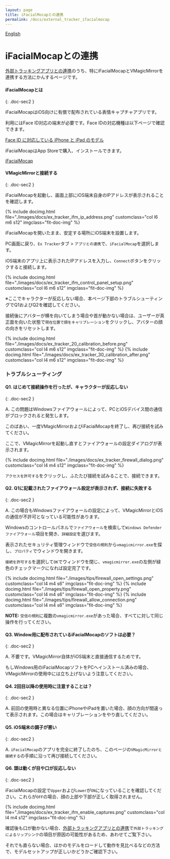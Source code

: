 ```yaml
---
layout: page
title: iFacialMocapとの連携
permalink: /docs/external_tracker_ifacialmocap
---
```


[English](../en/docs/external_tracker_ifacialmocap)

# iFacialMocapとの連携

[外部トラッキングアプリとの連携](./external_tracker)のうち、特にiFacialMocapとVMagicMirrorを連携する方法にかんするページです。


#### iFacialMocapとは
{: .doc-sec2 }

iFacialMocapはiOS向けに有償で配布されている表情キャプチャアプリです。

利用にはFace ID対応の端末が必要です。Face IDの対応機種は以下ページで確認できます。

[Face ID に対応している iPhone と iPad のモデル](https://support.apple.com/ja-jp/HT209183)

iFacialMocapはApp Storeで購入、インストールできます。

[iFacialMocap](https://apps.apple.com/jp/app/ifacialmocap/id1489470545)


#### VMagicMirrorと接続する
{: .doc-sec2 }

iFacialMocapを起動し、画面上部にiOS端末自身のIPアドレスが表示されることを確認します。

<div class="row">
{% include docimg.html file="./images/docs/ex_tracker_ifm_ip_address.png" customclass="col l6 m6 s12" imgclass="fit-doc-img" %}
</div>

iFacialMocapを開いたまま、安定する場所にiOS端末を設置します。

PC画面に戻り、`Ex Tracker`タブ > `アプリとの連携`で、`iFacialMocap`を選択します。

iOS端末のアプリ上に表示されたIPアドレスを入力し、`Connect`ボタンをクリックすると接続します。

<div class="row">
{% include docimg.html file="./images/docs/ex_tracker_ifm_control_panel_setup.png" customclass="col l6 m6 s12" imgclass="fit-doc-img" %}
</div>

※ここでキャラクターが反応しない場合、本ページ下部のトラブルシューティングでQ1およびQ2を確認してください。

接続後にアバターが横を向いてしまう場合や首が動かない場合は、ユーザーが真正面を向いた状態で`現在位置で顔をキャリブレーション`をクリックし、アバターの顔の向きをリセットします。

<div class="row">
{% include docimg.html file="./images/docs/ex_tracker_20_calibration_before.png" customclass="col l4 m6 s12" imgclass="fit-doc-img" %}
{% include docimg.html file="./images/docs/ex_tracker_30_calibration_after.png" customclass="col l4 m6 s12" imgclass="fit-doc-img" %}
</div>

### トラブルシューティング

#### Q1. はじめて接続操作を行ったが、キャラクターが反応しない
{: .doc-sec2 }

A. この問題はWindowsファイアウォールによって、PCとiOSデバイス間の通信がブロックされると発生します。

このばあい、一度VMagicMirrorおよびiFacialMocapを終了し、再び接続を試みてください。

ここで、VMagicMirrorを起動し直すとファイアウォールの設定ダイアログが表示されます。

<div class="row">
{% include docimg.html file="./images/docs/ex_tracker_firewall_dialog.png" customclass="col l4 m4 s12" imgclass="fit-doc-img" %}
</div>

`アクセスを許可する`をクリックし、ふたたび接続を試みることで、接続できます。


#### Q2. Q1に記載されたファイアウォール設定が表示されず、接続に失敗する
{: .doc-sec2 }

A. この場合もWindowsファイアウォールの設定によって、VMagicMirrorとiOSの通信が不許可となっている可能性があります。

Windowsのコントロールパネルで`ファイアウォール`を検索して`Windows Defender ファイアウォール`項目を開き、`詳細設定`を選びます。

表示されたセキュリティ管理ウィンドウで`受信の規則`から`vmagicmirror.exe`を探し、`プロパティ`でウィンドウを開きます。

`接続を許可する`を選択して`OK`でウィンドウを閉じ、`vmagicmirror.exe`の左側が緑色のチェックマークになれば設定完了です。

<div class="row">
{% include docimg.html file="./images/tips/firewall_open_settings.png" customclass="col l4 m4 s6" imgclass="fit-doc-img" %}
{% include docimg.html file="./images/tips/firewall_open_property.png" customclass="col l4 m4 s6" imgclass="fit-doc-img" %}
{% include docimg.html file="./images/tips/firewall_allow_connection.png" customclass="col l4 m4 s6" imgclass="fit-doc-img" %}
</div>

**NOTE:** `受信の規則`に複数の`vmagicmirror.exe`があった場合、すべてに対して同じ操作を行ってください。


#### Q3. Window用に配布されているiFacialMocapのソフトは必要？
{: .doc-sec2 }

A. 不要です。VMagicMirror自体がiOS端末と直接通信するためです。

もしWindows用のiFacialMocapソフトをPCへインストール済みの場合、VMagicMirrorの使用中には立ち上げないよう注意してください。


#### Q4. 2回目以降の使用時に注意することは？
{: .doc-sec2 }

A. 前回の使用時と異なる位置にiPhoneやiPadを置いた場合、顔の方向が間違って表示されます。この場合はキャリブレーションをやり直してください。


#### Q5. iOS端末の調子が悪い
{: .doc-sec2 }

A. `iFacialMocap`のアプリを完全に終了したのち、このページの`VMagicMirrorと接続する`の手順に沿って再び接続してください。


#### Q6. 頭は動くが目や口が反応しない
{: .doc-sec2 }

iFacialMocapの設定で`Upper`および`Lower`が`ON`になっていることを確認してください。これらが`OFF`の場合、顔の上部や下部が正しく取得されません。

<div class="row">
{% include docimg.html file="./images/docs/ex_tracker_ifm_enable_captures.png" customclass="col l4 m4 s12" imgclass="fit-doc-img" %}
</div>

確認後も口が動かない場合、[外部トラッキングアプリとの連携](../external_tracker)で`外部トラッキングによるリップシンク`の項目が原因の可能性があるため、あわせてご覧下さい。

それでも直らない場合、ほかのモデルをロードして動作を見比べるなどの方法で、モデルセットアップが正しいかどうかご確認下さい。


